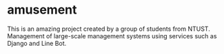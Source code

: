 # amusement
This is an amazing project created by a group of students from NTUST.  
Management of large-scale management systems using services such as Django and Line Bot.
